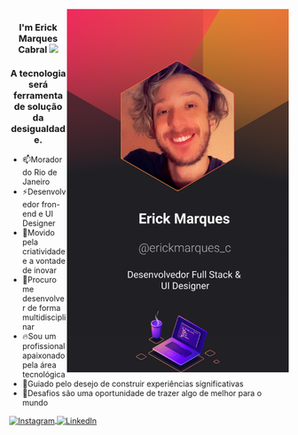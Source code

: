 <a href="https://dev-links-bay.vercel.app/">
<img align="right" Width="400" src="./.github/marqueserick.jpg">
</a>
<h3 align="center">I'm Erick Marques Cabral
<img src="https://raw.githubusercontent.com/kaueMarques/kaueMarques/master/hi.gif" height="30px"/>
</h3>
<h3 align="center">A tecnologia será ferramenta de solução da desigualdade.</h3>

 - 📫Morador do Rio de Janeiro
 - ⚡Desenvolvedor fron-end e UI Designer
 - 🤖Movido pela criatividade e a vontade de inovar
 - 👯Procuro me desenvolver de forma multidisciplinar
 - 🔥Sou um profissional apaixonado pela área tecnológica
 - 🔭Guiado pelo desejo de construir experiências significativas
 - 💬Desafios são uma oportunidade de trazer algo de melhor para o mundo

 <a href="https://www.instagram.com/erickmarques_c/" target="_blank">
  <img align="center" height="30" width="30" src="https://raw.githubusercontent.com/gauravghongde/social-icons/master/SVG/Color/Instagram.svg" alt="Instagram"/>
</a>

<a href="https://www.linkedin.com/in/erickmarquescabral/" target="_blank">
  <img align="center" height="30" width="30" src="https://cdn.jsdelivr.net/gh/devicons/devicon/icons/linkedin/linkedin-original.svg" alt="LinkedIn"/>
</a>
